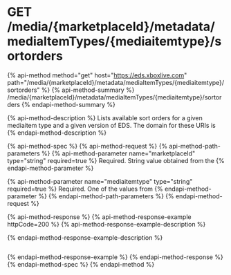 # GET /media/{marketplaceId}/metadata/mediaItemTypes/{mediaitemtype}/sortorders

{% api-method method="get" host="https://eds.xboxlive.com" path="/media/{marketplaceId}/metadata/mediaItemTypes/{mediaitemtype}/sortorders" %}
{% api-method-summary %}
/media/{marketplaceId}/metadata/mediaItemTypes/{mediaitemtype}/sortorders
{% endapi-method-summary %}

{% api-method-description %}
Lists available sort orders for a given mediaitem type and a given version of EDS. The domain for these URIs is
{% endapi-method-description %}

{% api-method-spec %}
{% api-method-request %}
{% api-method-path-parameters %}
{% api-method-parameter name="marketplaceId" type="string" required=true %}
Required. String value obtained from the
{% endapi-method-parameter %}

{% api-method-parameter name="mediaitemtype" type="string" required=true %}
Required. One of the values from
{% endapi-method-parameter %}
{% endapi-method-path-parameters %}
{% endapi-method-request %}

{% api-method-response %}
{% api-method-response-example httpCode=200 %}
{% api-method-response-example-description %}

{% endapi-method-response-example-description %}

```text

```
{% endapi-method-response-example %}
{% endapi-method-response %}
{% endapi-method-spec %}
{% endapi-method %}

